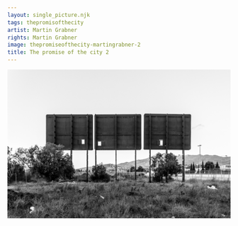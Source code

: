 ```yaml
---
layout: single_picture.njk
tags: thepromisofthecity
artist: Martin Grabner
rights: Martin Grabner
image: thepromiseofthecity-martingrabner-2
title: The promise of the city 2
---
```


![](/assets/pics/thepromiseofthecity-martingrabner-8.jpg)
